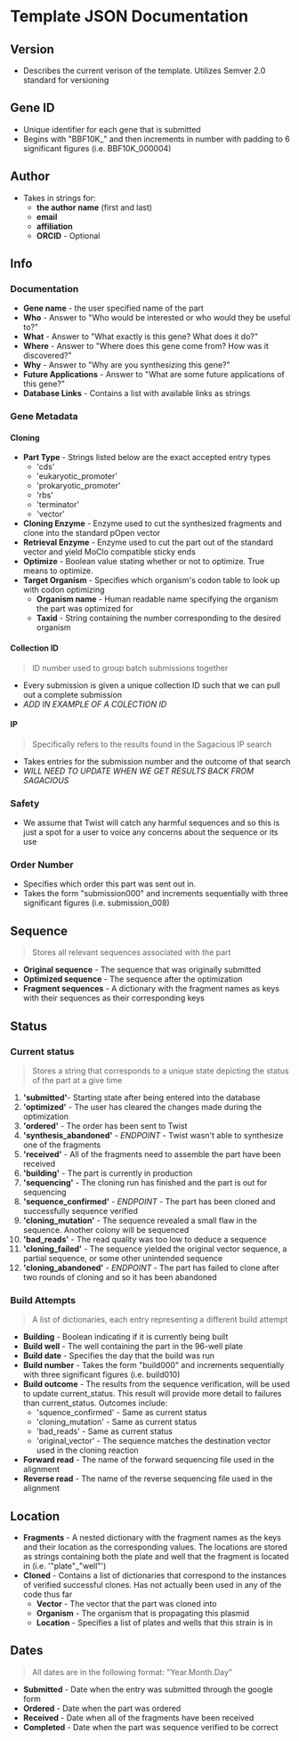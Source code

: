 # Template JSON Documentation

## Version
* Describes the current verison of the template. Utilizes Semver 2.0 standard for versioning

## Gene ID
* Unique identifier for each gene that is submitted
* Begins with "BBF10K\_" and then increments in number with padding to 6 significant figures (i.e. BBF10K_000004)

## Author
* Takes in strings for:
  * **the author name** (first and last)
  * **email**
  * **affiliation**
  * **ORCID** - Optional

## Info
### Documentation
* **Gene name** - the user specified name of the part
* **Who** - Answer to "Who would be interested or who would they be useful to?"
* **What** - Answer to "What exactly is this gene? What does it do?"
* **Where** - Answer to "Where does this gene come from? How was it discovered?"
* **Why** - Answer to "Why are you synthesizing this gene?"
* **Future Applications** - Answer to "What are some future applications of this gene?"
* **Database Links** - Contains a list with available links as strings

### Gene Metadata
#### Cloning
* **Part Type** - Strings listed below are the exact accepted entry types
  * 'cds'
  * 'eukaryotic_promoter'
  * 'prokaryotic_promoter'
  * 'rbs'
  * 'terminator'
  * 'vector'
* **Cloning Enzyme** - Enzyme used to cut the synthesized fragments and clone into the standard pOpen vector
* **Retrieval Enzyme** - Enzyme used to cut the part out of the standard vector and yield MoClo compatible sticky ends
* **Optimize** - Boolean value stating whether or not to optimize. True means to optimize.
* **Target Organism** - Specifies which organism's codon table to look up with codon optimizing
  * **Organism name** - Human readable name specifying the organism the part was optimized for
  * **Taxid** - String containing the number corresponding to the desired organism

#### Collection ID
> ID number used to group batch submissions together

* Every submission is given a unique collection ID such that we can pull out a complete submission
* *ADD IN EXAMPLE OF A COLECTION ID*

#### IP
> Specifically refers to the results found in the Sagacious IP search

* Takes entries for the submission number and the outcome of that search
* *WILL NEED TO UPDATE WHEN WE GET RESULTS BACK FROM SAGACIOUS*

### Safety
* We assume that Twist will catch any harmful sequences and so this is just a spot for a user to voice any concerns about the sequence or its use

### Order Number
* Specifies which order this part was sent out in.
* Takes the form "submission000" and increments sequentially with three significant figures (i.e. submission_008)

## Sequence
> Stores all relevant sequences associated with the part

* **Original sequence** - The sequence that was originally submitted
* **Optimized sequence** - The sequence after the optimization
* **Fragment sequences** - A dictionary with the fragment names as keys with their sequences as their corresponding keys

## Status
### **Current status**
> Stores a string that corresponds to a unique state depicting the status of the part at a give time

1. **'submitted'**- Starting state after being entered into the database
2. **'optimized'** - The user has cleared the changes made during the optimization
3. **'ordered'** - The order has been sent to Twist
4. **'synthesis_abandoned'** - *ENDPOINT* - Twist wasn't able to synthesize one of the fragments
5. **'received'** - All of the fragments need to assemble the part have been received
6. **'building'** - The part is currently in production
7. **'sequencing'** - The cloning run has finished and the part is out for sequencing
8. **'sequence_confirmed'** - *ENDPOINT* - The part has been cloned and successfully sequence verified
9. **'cloning_mutation'** - The sequence revealed a small flaw in the sequence. Another colony will be sequenced
10. **'bad_reads'** - The read quality was too low to deduce a sequence
11. **'cloning_failed'** - The sequence yielded the original vector sequence, a partial sequence, or some other unintended sequence
12. **'cloning_abandoned'** - *ENDPOINT* - The part has failed to clone after two rounds of cloning and so it has been abandoned

### Build Attempts
> A list of dictionaries, each entry representing a different build attempt

* **Building** - Boolean indicating if it is currently being built
* **Build well** - The well containing the part in the 96-well plate
* **Build date** - Specifies the day that the build was run
* **Build number** - Takes the form "build000" and increments sequentially with three significant figures (i.e. build010)
* **Build outcome** - The results from the sequence verification, will be used to update current_status. This result will provide more detail to failures than current_status. Outcomes include:
  * 'squence_confirmed' - Same as current status
  * 'cloning_mutation' - Same as current status
  * 'bad_reads' - Same as current status
  * 'original_vector' - The sequence matches the destination vector used in the cloning reaction
* **Forward read** - The name of the forward sequencing file used in the alignment
* **Reverse read** - The name of the reverse sequencing file used in the alignment

## Location
* **Fragments** - A nested dictionary with the fragment names as the keys and their location as the corresponding values. The locations are stored as strings containing both the plate and well that the fragment is located in (i.e. '"plate"\_"well"')
* **Cloned** - Contains a list of dictionaries that correspond to the instances of verified successful clones. Has not actually been used in any of the code thus far
  * **Vector** - The vector that the part was cloned into
  * **Organism** - The organism that is propagating this plasmid
  * **Location** - Specifies a list of plates and wells that this strain is in

## Dates
> All dates are in the following format: "Year.Month.Day"

* **Submitted** - Date when the entry was submitted through the google form
* **Ordered** - Date when the part was ordered
* **Received** - Date when all of the fragments have been received
* **Completed** - Date when the part was sequence verified to be correct
